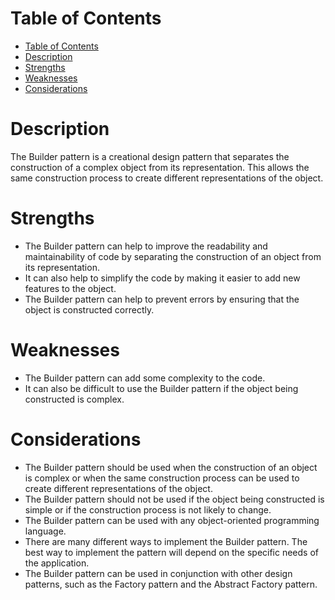 # Table of Contents
- [Table of Contents](#table-of-contents)
- [Description](#description)
- [Strengths](#strengths)
- [Weaknesses](#weaknesses)
- [Considerations](#considerations)

# Description
The Builder pattern is a creational design pattern that separates the construction of a complex object from its representation. This allows the same construction process to create different representations of the object.

# Strengths
- The Builder pattern can help to improve the readability and maintainability of code by separating the construction of an object from its representation.
- It can also help to simplify the code by making it easier to add new features to the object.
- The Builder pattern can help to prevent errors by ensuring that the object is constructed correctly.

# Weaknesses
- The Builder pattern can add some complexity to the code.
- It can also be difficult to use the Builder pattern if the object being constructed is complex.

# Considerations
- The Builder pattern should be used when the construction of an object is complex or when the same construction process can be used to create different representations of the object.
- The Builder pattern should not be used if the object being constructed is simple or if the construction process is not likely to change.
- The Builder pattern can be used with any object-oriented programming language.
- There are many different ways to implement the Builder pattern. The best way to implement the pattern will depend on the specific needs of the application.
- The Builder pattern can be used in conjunction with other design patterns, such as the Factory pattern and the Abstract Factory pattern.
